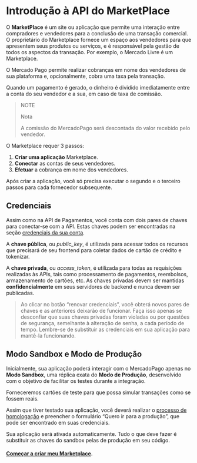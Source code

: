 # Introdução à API do MarketPlace

O **MarketPlace** é um site ou aplicação que permite uma interação entre compradores e vendedores para a conclusão de uma transação comercial. O proprietário do Marketplace fornece um espaço aos vendedores para que apresentem seus produtos ou serviços, e é responsável pela gestão de todos os aspectos da transação. Por exemplo, o Mercado Livre é um Marketplace.

O Mercado Pago permite realizar cobranças em nome dos vendedores de sua plataforma e, opcionalmente, cobra uma taxa pela transação.

Quando um pagamento é gerado, o dinheiro é dividido imediatamente entre a conta do seu vendedor e a sua, em caso de taxa de comissão.


> NOTE
>
> Nota
>
> A comissão do MercadoPago será descontada do valor recebido pelo vendedor.

O Marketplace requer 3 passos:

1. **Criar uma aplicação** Marketplace.
2. **Conectar** as contas de seus vendedores.
3. **Efetuar** a cobrança em nome dos vendedores.

Após criar a aplicação, você só precisa executar o segundo e o terceiro passos para cada fornecedor subsequente.

## Credenciais

Assim como na API de Pagamentos, você conta com dois pares de chaves para conectar-se com a API. Estas chaves podem ser encontradas na seção [credenciais da sua conta](https://www.mercadopago.com/mla/account/credentials).

A **chave pública**, ou *public_key*, é utilizada para acessar todos os recursos que precisará de seu frontend para coletar dados de cartão de crédito e tokenizar.

A **chave privada**, ou *access_token*, é utilizada para todas as requisições realizadas às APIs, tais como processamento de pagamentos, reembolsos, armazenamento de cartões, etc. As chaves privadas devem ser mantidas **confidencialmente** em seus servidores de backend e nunca devem ser publicadas.

> Ao clicar no botão “renovar credenciais”, você obterá novos pares de chaves e as anteriores deixarão de funcionar. Faça isso apenas se desconfiar que suas chaves privadas foram violadas ou por questões de segurança, semelhante à alteração de senha, a cada período de tempo. Lembre-se de substituir as credenciais em sua aplicação para mantê-la funcionando.

## Modo Sandbox e Modo de Produção

Inicialmente, sua aplicação poderá interagir com o MercadoPago apenas no **Modo Sandbox**, uma réplica exata do **Modo de Produção**, desenvolvido com o objetivo de facilitar os testes durante a integração.

Forneceremos cartões de teste para que possa simular transações como se fossem reais.

Assim que tiver testado sua aplicação, você deverá realizar o [processo de homologação](#) e preencher o formulário “Quero ir para a produção”, que pode ser encontrado em suas credenciais.

Sua aplicação será ativada automaticamente. Tudo o que deve fazer é substituir as chaves do sandbox pelas de produção em seu código.

#### [Começar a criar meu Marketplace](/guides/marketplace/api/create-marketplace.pt.md).
